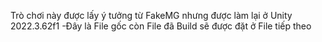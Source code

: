 Trò chơi này được lấy ý tưởng từ FakeMG nhưng được làm lại ở Unity 2022.3.62f1
-Đây là File gốc còn File đã Build sẽ được đặt ở File tiếp theo
